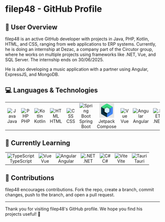 # filep48 - GitHub Profile

## 👤 User Overview

filep48 is an active GitHub developer with projects in Java, PHP, Kotlin, HTML, and CSS, ranging from web applications to ERP systems.
Currently, he is doing an internship at Dezac, a company part of the Circutor group, where he works on multiple projects using frameworks like .NET, Vue, and SQL Server. The internship ends on 30/06/2025.

He is also developing a music application with a partner using Angular, ExpressJS, and MongoDB.

## 💻 Languages & Technologies

<table>
  <tr>
    <td align="center"><img src="https://img.icons8.com/color/48/000000/java-coffee-cup-logo.png" width="48" height="48" alt="Java"><br>Java</td>
    <td align="center"><img src="https://img.icons8.com/officel/48/000000/php-logo.png" width="48" height="48" alt="PHP"><br>PHP</td>
    <td align="center"><img src="https://img.icons8.com/color/48/000000/kotlin.png" width="48" height="48" alt="Kotlin"><br>Kotlin</td>
    <td align="center"><img src="https://img.icons8.com/color/48/000000/html-5.png" width="48" height="48" alt="HTML"><br>HTML</td>
    <td align="center"><img src="https://img.icons8.com/color/48/000000/css3.png" width="48" height="48" alt="CSS"><br>CSS</td>
    <td align="center"><img src="https://img.icons8.com/color/48/000000/spring-logo.png" width="48" height="48" alt="Spring Boot"><br>Spring Boot</td>
    <td align="center"><img src="https://raw.githubusercontent.com/github/explore/ae48d1ca3274c0c3a90f872e605eaef069a16771/topics/jetpack-compose/jetpack-compose.png" width="48" height="48" alt="Jetpack Compose"><br>Jetpack Compose</td>
    <td align="center"><img src="https://img.icons8.com/color/48/000000/vue-js.png" width="48" height="48" alt="Vue"><br>Vue</td> 
    <td align="center"><img src="https://img.icons8.com/color/48/000000/angularjs.png" width="48" height="48" alt="Angular"><br>Angular</td> 
    <td align="center"><img src="https://img.icons8.com/color/48/000000/net-framework.png" width="48" height="48" alt=".NET"><br>.NET</td> 
    <td align="center"><img src="https://img.icons8.com/color/48/000000/c-sharp-logo.png" width="48" height="48" alt="C#"><br>C#</td> 
  </tr> 
</table>

## 🌱 Currently Learning

<table>
  <tr>
    <td align="center"><img src="https://img.icons8.com/color/48/000000/typescript.png" width="48" height="48" alt="TypeScript"><br>TypeScript</td>
    <td align="center"><img src="https://img.icons8.com/color/48/000000/vue-js.png" width="48" height="48" alt="Vue"><br>Vue</td> 
    <td align="center"><img src="https://img.icons8.com/color/48/000000/angularjs.png" width="48" height="48" alt="Angular"><br>Angular</td> 
    <td align="center"><img src="https://img.icons8.com/color/48/000000/net-framework.png" width="48" height="48" alt=".NET"><br>.NET</td> 
    <td align="center"><img src="https://img.icons8.com/color/48/000000/c-sharp-logo.png" width="48" height="48" alt="C#"><br>C#</td> 
    <td align="center"><img src="https://icon.icepanel.io/Technology/svg/Vite.js.svg" width="48" height="48" alt="Vite"><br>Vite</td>
    <td align="center"><img src="https://cdn.icon-icons.com/icons2/3915/PNG/48/tauri_logo_icon_249441.png" width="48" height="48" alt="Tauri"><br>Tauri</td>
  </tr>
</table>

## 🤝 Contributions

filep48 encourages contributions. Fork the repo, create a branch, commit changes, push to the branch, and open a pull request.

---

Thank you for visiting filep48's GitHub profile. We hope you find his projects useful! 🎉
